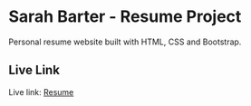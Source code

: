 # Sarah Barter - Resume Project

Personal resume website built with HTML, CSS and Bootstrap.

## Live Link

Live link: [Resume](https://barty-s.github.io/resume/index.html)
